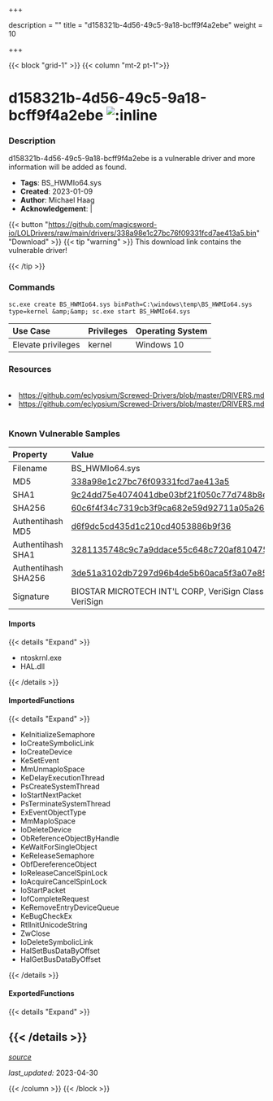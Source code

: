 +++

description = ""
title = "d158321b-4d56-49c5-9a18-bcff9f4a2ebe"
weight = 10

+++


{{< block "grid-1" >}}
{{< column "mt-2 pt-1">}}


# d158321b-4d56-49c5-9a18-bcff9f4a2ebe ![:inline](/images/twitter_verified.png) 


### Description

d158321b-4d56-49c5-9a18-bcff9f4a2ebe is a vulnerable driver and more information will be added as found.
- **Tags**: BS_HWMIo64.sys
- **Created**: 2023-01-09
- **Author**: Michael Haag
- **Acknowledgement**:  | [](https://twitter.com/)

{{< button "https://github.com/magicsword-io/LOLDrivers/raw/main/drivers/338a98e1c27bc76f09331fcd7ae413a5.bin" "Download" >}}
{{< tip "warning" >}}
This download link contains the vulnerable driver!

{{< /tip >}}

### Commands

```
sc.exe create BS_HWMIo64.sys binPath=C:\windows\temp\BS_HWMIo64.sys type=kernel &amp;&amp; sc.exe start BS_HWMIo64.sys
```

| Use Case | Privileges | Operating System | 
|:---- | ---- | ---- |
| Elevate privileges | kernel | Windows 10 |

### Resources
<br>
<li><a href=" https://github.com/eclypsium/Screwed-Drivers/blob/master/DRIVERS.md"> https://github.com/eclypsium/Screwed-Drivers/blob/master/DRIVERS.md</a></li>
<li><a href="https://github.com/eclypsium/Screwed-Drivers/blob/master/DRIVERS.md">https://github.com/eclypsium/Screwed-Drivers/blob/master/DRIVERS.md</a></li>
<br>

### Known Vulnerable Samples

| Property           | Value |
|:-------------------|:------|
| Filename           | BS_HWMIo64.sys |
| MD5                | [338a98e1c27bc76f09331fcd7ae413a5](https://www.virustotal.com/gui/file/338a98e1c27bc76f09331fcd7ae413a5) |
| SHA1               | [9c24dd75e4074041dbe03bf21f050c77d748b8e9](https://www.virustotal.com/gui/file/9c24dd75e4074041dbe03bf21f050c77d748b8e9) |
| SHA256             | [60c6f4f34c7319cb3f9ca682e59d92711a05a2688badbae4891b1303cd384813](https://www.virustotal.com/gui/file/60c6f4f34c7319cb3f9ca682e59d92711a05a2688badbae4891b1303cd384813) |
| Authentihash MD5   | [d6f9dc5cd435d1c210cd4053886b9f36](https://www.virustotal.com/gui/search/authentihash%253Ad6f9dc5cd435d1c210cd4053886b9f36) |
| Authentihash SHA1  | [3281135748c9c7a9ddace55c648c720af810475f](https://www.virustotal.com/gui/search/authentihash%253A3281135748c9c7a9ddace55c648c720af810475f) |
| Authentihash SHA256| [3de51a3102db7297d96b4de5b60aca5f3a07e8577bbbed7f755f1de9a9c38e75](https://www.virustotal.com/gui/search/authentihash%253A3de51a3102db7297d96b4de5b60aca5f3a07e8577bbbed7f755f1de9a9c38e75) |
| Signature         | BIOSTAR MICROTECH INT&#39;L CORP, VeriSign Class 3 Code Signing 2010 CA, VeriSign   |


#### Imports
{{< details "Expand" >}}
* ntoskrnl.exe
* HAL.dll

{{< /details >}}
#### ImportedFunctions
{{< details "Expand" >}}
* KeInitializeSemaphore
* IoCreateSymbolicLink
* IoCreateDevice
* KeSetEvent
* MmUnmapIoSpace
* KeDelayExecutionThread
* PsCreateSystemThread
* IoStartNextPacket
* PsTerminateSystemThread
* ExEventObjectType
* MmMapIoSpace
* IoDeleteDevice
* ObReferenceObjectByHandle
* KeWaitForSingleObject
* KeReleaseSemaphore
* ObfDereferenceObject
* IoReleaseCancelSpinLock
* IoAcquireCancelSpinLock
* IoStartPacket
* IofCompleteRequest
* KeRemoveEntryDeviceQueue
* KeBugCheckEx
* RtlInitUnicodeString
* ZwClose
* IoDeleteSymbolicLink
* HalSetBusDataByOffset
* HalGetBusDataByOffset

{{< /details >}}
#### ExportedFunctions
{{< details "Expand" >}}

{{< /details >}}
-----



[*source*](https://github.com/magicsword-io/LOLDrivers/tree/main/yaml/d158321b-4d56-49c5-9a18-bcff9f4a2ebe.yaml)

*last_updated:* 2023-04-30








{{< /column >}}
{{< /block >}}
